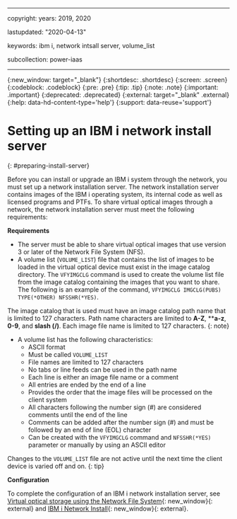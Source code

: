 ﻿---

copyright:
  years: 2019, 2020

lastupdated: "2020-04-13"

keywords: ibm i, network intsall server, volume_list

subcollection: power-iaas

---

{:new_window: target="_blank"}
{:shortdesc: .shortdesc}
{:screen: .screen}
{:codeblock: .codeblock}
{:pre: .pre}
{:tip: .tip}
{:note: .note}
{:important: .important}
{:deprecated: .deprecated}
{:external: target="_blank" .external}
{:help: data-hd-content-type='help'}
{:support: data-reuse='support'}

# Setting up an IBM i network install server
{: #preparing-install-server}

Before you can install or upgrade an IBM i system through the network, you must set up a network installation server. The network installation server contains images of the IBM i operating system, its internal code as well as licensed programs and PTFs. To share virtual optical images through a network, the network installation server must meet the following requirements:

**Requirements**

- The server must be able to share virtual optical images that use version 3 or later of the Network File System (NFS).
- A volume list (`VOLUME_LIST`) file that contains the list of images to be loaded in the virtual optical device must exist in the image catalog directory. The `VFYIMGCLG` command is used to create the volume list file from the image catalog containing the images that you want to share. The following is an example of the command, `VFYIMGCLG IMGCLG(PUBS) TYPE(*OTHER) NFSSHR(*YES)`.

The image catalog that is used must have an image catalog path name that is limited to 127 characters. Path name characters are limited to **A-Z**, ****a-z**, **0-9**, and **slash (/)**. Each image file name is limited to 127 characters.
{: note}

- A volume list has the following characteristics:
    - ASCII format
    - Must be called `VOLUME_LIST`
    - File names are limited to 127 characters
    - No tabs or line feeds can be used in the path name
    - Each line is either an image file name or a comment
    - All entries are ended by the end of a line
    - Provides the order that the image files will be processed on the client system
    - All characters following the number sign (*#*) are considered comments until the end of the line
    - Comments can be added after the number sign (*#*) and must be followed by an end of line (EOL) character
    - Can be created with the `VFYIMGCLG` command and `NFSSHR(*YES)` parameter or manually by using an ASCII editor

Changes to the `VOLUME_LIST` file are not active until the next time the client device is varied off and on.
{: tip}

**Configuration**

To complete the configuration of an IBM i network installation server, see [Virtual optical storage using the Network File System](https://www.ibm.com/support/knowledgecenter/ssw_ibm_i_74/rzam4/rzam4virtualopstoragenfs.htm){: new_window}{: external} and [IBM i Network Install](http://www.redbooks.ibm.com/redpapers/pdfs/redp4937.pdf){: new_window}{: external}.